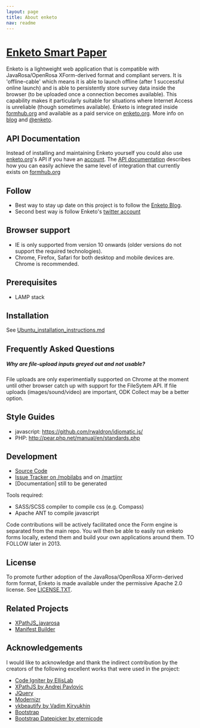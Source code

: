 ```yaml
---
layout: page
title: About enketo
nav: readme
---
```


[Enketo Smart Paper](http://enketo.org)
======


Enketo is a lightweight web application that is compatible with JavaRosa/OpenRosa XForm-derived format and compliant servers. It is 'offline-cable' which means it is able to launch offline (after 1 successful online launch) and is able to persistently store survey data inside the browser (to be uploaded once a connection becomes available). This capability makes it particularly suitable for situations where Internet Access is unreliable (though sometimes available). Enketo is integrated inside [formhub.org](http://formhub.org) and available as a paid service on [enketo.org](http://enketo.org). More info on [blog](http://blog.enketo.org) and [@enketo](https://twitter.com/enketo).

API Documentation
--------------
Instead of installing and maintaining Enketo yourself you could also use [enketo.org](https://enketo.org)'s API if you have an [account](https://accounts.enketo.org). The [API documentation](http://apidocs.enketo.org) describes how you can easily achieve the same level of integration that currently exists on [formhub.org](https://formhub.org)

Follow
----------
- Best way to stay up date on this project is to follow the [Enketo Blog](http://blog.enketo.org).
- Second best way is follow Enketo's [twitter account](https://twitter.com/enketo)

Browser support
---------------
- IE is only supported from version 10 onwards (older versions do not support the required technologies). 
- Chrome, Firefox, Safari for both desktop and mobile devices are. Chrome is recommended.

Prerequisites
-----------
- LAMP stack

Installation
-----------
See [Ubuntu_installation_instructions.md](https://github.com/modilabs/enketo/blob/master/Ubuntu_installation_instructions.md)

Frequently Asked Questions
---------------------------
##### Why are file-upload inputs greyed out and not usable?
File uploads are only experimentially supported on Chrome at the moment until other browser catch up with support for the FileSytem API. If file uploads (images/sound/video) are important, ODK Collect may be a better option.

Style Guides
-----------
* javascript: https://github.com/rwaldron/idiomatic.js/
* PHP: http://pear.php.net/manual/en/standards.php

Development
-----------
* [Source Code](https://github.com/MartijnR/enketo)
* [Issue Tracker on /mobilabs](https://github.com/modilabs/enketo/issues) and on [/martijnr](https://github.com/MartijnR/enketo/issues)
* [Documentation] still to be generated

Tools required:

* SASS/SCSS compiler to compile css (e.g. Compass)
* Apache ANT to compile javascript 

Code contributions will be actively facilitated once the Form engine is separated from the main repo. You will then be able to easily run enketo forms locally, extend them and build your own applications around them. TO FOLLOW later in 2013.

License
-------
To promote further adoption of the JavaRosa/OpenRosa XForm-derived form format, Enketo is made available under the permissive Apache 2.0 license. See [LICENSE.TXT](https://github.com/MartijnR/enketo/blob/master/LICENSE.TXT). 

Related Projects
----------------
* [XPathJS_javarosa](https://github.com/MartijnR/xpathjs_javarosa)
* [Manifest Builder](https://github.com/MartijnR/Manifest-Builder)

Acknowledgements
----------------
I would like to acknowledge and thank the indirect contribution by the creators of the following excellent works that were used in the project:

* [Code Igniter by EllisLab](http://codeigniter.com)
* [XPathJS by Andrej Pavlovic](https://github.com/andrejpavlovic/xpathjs)
* [JQuery](http://jquery.com)
* [Modernizr](http://modernizr.com)
* [vkbeautify by Vadim Kiryukhin](https://github.com/vkiryukhin/vkBeautify)
* [Bootstrap](http://twitter.github.com/bootstrap/)
* [Bootstrap Datepicker by eternicode](https://github.com/eternicode/bootstrap-datepicker)